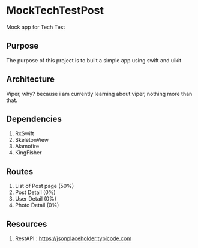 # MockTechTestPost
Mock app for Tech Test

## Purpose
The purpose of this project is to built a simple app using swift and uikit

## Architecture
Viper, why? because i am currently learning about viper, nothing more than that.

## Dependencies
  1. RxSwift
  2. SkeletonView
  3. Alamofire
  4. KingFisher

## Routes
  1. List of Post page (50%)
  2. Post Detail (0%)
  3. User Detail (0%)
  4. Photo Detail (0%)
  
## Resources
  1. RestAPI : https://jsonplaceholder.typicode.com
